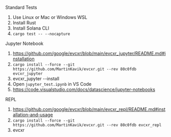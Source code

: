 Standard Tests
1. Use Linux or Mac or Windows WSL
1. Install Rust
1. Install Solana CLI
1. `cargo test -- --nocapture`

Jupyter Notebook
1. https://github.com/google/evcxr/blob/main/evcxr_jupyter/README.md#installation
1. `cargo install --force --git https://github.com/MartinKavik/evcxr.git --rev 80c0fdb evcxr_jupyter`
1. evcxr_jupyter --install
1. Open `jupyter_test.ipynb` in VS Code
1. https://code.visualstudio.com/docs/datascience/jupyter-notebooks

REPL
1. https://github.com/google/evcxr/blob/main/evcxr_repl/README.md#installation-and-usage
1. `cargo install --force --git https://github.com/MartinKavik/evcxr.git --rev 80c0fdb evcxr_repl`
1. evcxr
